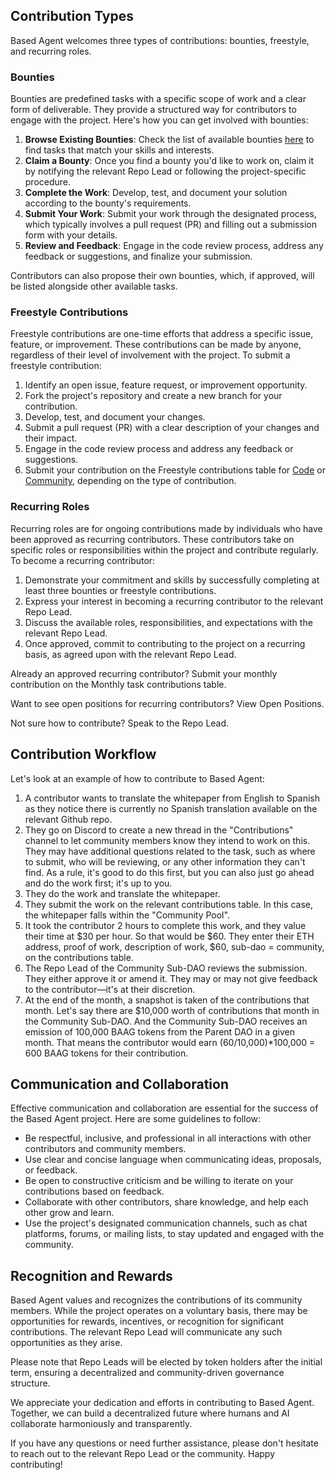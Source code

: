 ## Contribution Types

Based Agent welcomes three types of contributions: bounties, freestyle, and recurring roles.

### Bounties

Bounties are predefined tasks with a specific scope of work and a clear form of deliverable. They provide a structured way for contributors to engage with the project. Here's how you can get involved with bounties:

1. **Browse Existing Bounties**: Check the list of available bounties [here](https://app.wonderverse.xyz/pod/124525901772751121/boards?entity=bounty) to find tasks that match your skills and interests.
3. **Claim a Bounty**: Once you find a bounty you'd like to work on, claim it by notifying the relevant Repo Lead or following the project-specific procedure.
4. **Complete the Work**: Develop, test, and document your solution according to the bounty's requirements.
5. **Submit Your Work**: Submit your work through the designated process, which typically involves a pull request (PR) and filling out a submission form with your details.
6. **Review and Feedback**: Engage in the code review process, address any feedback or suggestions, and finalize your submission.

Contributors can also propose their own bounties, which, if approved, will be listed alongside other available tasks.

### Freestyle Contributions

Freestyle contributions are one-time efforts that address a specific issue, feature, or improvement. These contributions can be made by anyone, regardless of their level of involvement with the project. To submit a freestyle contribution:

1. Identify an open issue, feature request, or improvement opportunity.
2. Fork the project's repository and create a new branch for your contribution.
3. Develop, test, and document your changes.
4. Submit a pull request (PR) with a clear description of your changes and their impact.
5. Engage in the code review process and address any feedback or suggestions.
6. Submit your contribution on the Freestyle contributions table for [Code](https://github.com/Morlabs/BasedAgent/blob/main/Contribute/code.md) or [Community](https://github.com/Morlabs/BasedAgent/blob/main/Contribute/community.md), depending on the type of contribution. 

### Recurring Roles

Recurring roles are for ongoing contributions made by individuals who have been approved as recurring contributors. These contributors take on specific roles or responsibilities within the project and contribute regularly. To become a recurring contributor:

1. Demonstrate your commitment and skills by successfully completing at least three bounties or freestyle contributions.
2. Express your interest in becoming a recurring contributor to the relevant Repo Lead.
3. Discuss the available roles, responsibilities, and expectations with the relevant Repo Lead.
4. Once approved, commit to contributing to the project on a recurring basis, as agreed upon with the relevant Repo Lead.

Already an approved recurring contributor? Submit your monthly contribution on the Monthly task contributions table.

Want to see open positions for recurring contributors? View Open Positions.

Not sure how to contribute? Speak to the Repo Lead.

## Contribution Workflow

Let's look at an example of how to contribute to Based Agent:

1. A contributor wants to translate the whitepaper from English to Spanish as they notice there is currently no Spanish translation available on the relevant Github repo.
2. They go on Discord to create a new thread in the "Contributions" channel to let community members know they intend to work on this. They may have additional questions related to the task, such as where to submit, who will be reviewing, or any other information they can't find. As a rule, it's good to do this first, but you can also just go ahead and do the work first; it's up to you.
3. They do the work and translate the whitepaper.
4. They submit the work on the relevant contributions table. In this case, the whitepaper falls within the "Community Pool".
5. It took the contributor 2 hours to complete this work, and they value their time at $30 per hour. So that would be $60. They enter their ETH address, proof of work, description of work, $60, sub-dao = community, on the contributions table.
6. The Repo Lead of the Community Sub-DAO reviews the submission. They either approve it or amend it. They may or may not give feedback to the contributor—it's at their discretion.
7. At the end of the month, a snapshot is taken of the contributions that month. Let's say there are $10,000 worth of contributions that month in the Community Sub-DAO. And the Community Sub-DAO receives an emission of 100,000 BAAG tokens from the Parent DAO in a given month. That means the contributor would earn (60/10,000)*100,000 = 600 BAAG tokens for their contribution.

## Communication and Collaboration

Effective communication and collaboration are essential for the success of the Based Agent project. Here are some guidelines to follow:

- Be respectful, inclusive, and professional in all interactions with other contributors and community members.
- Use clear and concise language when communicating ideas, proposals, or feedback.
- Be open to constructive criticism and be willing to iterate on your contributions based on feedback.
- Collaborate with other contributors, share knowledge, and help each other grow and learn.
- Use the project's designated communication channels, such as chat platforms, forums, or mailing lists, to stay updated and engaged with the community.

## Recognition and Rewards

Based Agent values and recognizes the contributions of its community members. While the project operates on a voluntary basis, there may be opportunities for rewards, incentives, or recognition for significant contributions. The relevant Repo Lead will communicate any such opportunities as they arise.

Please note that Repo Leads will be elected by token holders after the initial term, ensuring a decentralized and community-driven governance structure.

We appreciate your dedication and efforts in contributing to Based Agent. Together, we can build a decentralized future where humans and AI collaborate harmoniously and transparently.

If you have any questions or need further assistance, please don't hesitate to reach out to the relevant Repo Lead or the community. Happy contributing!
